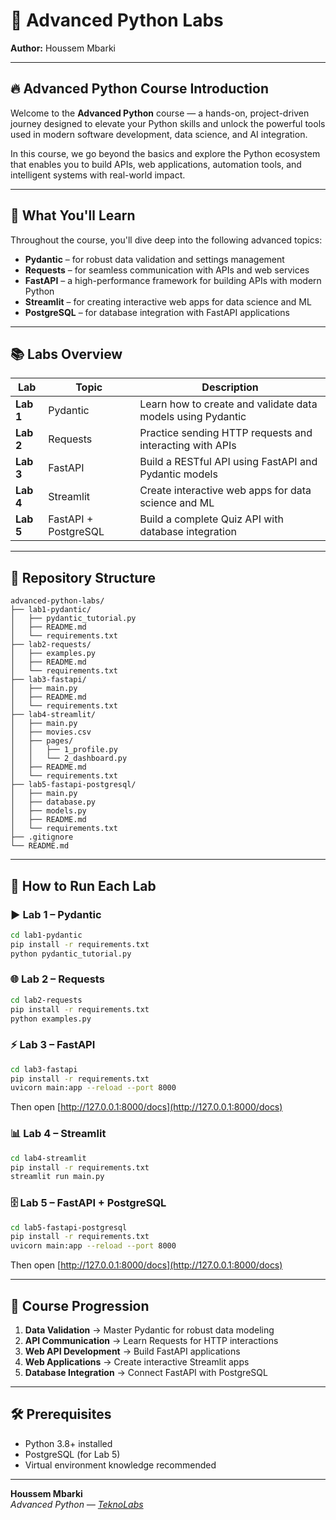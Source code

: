 # 🐍 Advanced Python Labs  
**Author:** Houssem Mbarki  

---

## 🔥 Advanced Python Course Introduction
Welcome to the **Advanced Python** course — a hands-on, project-driven journey designed to elevate your Python skills and unlock the powerful tools used in modern software development, data science, and AI integration.

In this course, we go beyond the basics and explore the Python ecosystem that enables you to build APIs, web applications, automation tools, and intelligent systems with real-world impact.

---

## 🧠 What You'll Learn
Throughout the course, you'll dive deep into the following advanced topics:

- **Pydantic** – for robust data validation and settings management  
- **Requests** – for seamless communication with APIs and web services  
- **FastAPI** – a high-performance framework for building APIs with modern Python  
- **Streamlit** – for creating interactive web apps for data science and ML
- **PostgreSQL** – for database integration with FastAPI applications

---

## 📚 Labs Overview

| Lab | Topic | Description |
|-----|--------|-------------|
| **Lab 1** | Pydantic | Learn how to create and validate data models using Pydantic |
| **Lab 2** | Requests | Practice sending HTTP requests and interacting with APIs |
| **Lab 3** | FastAPI | Build a RESTful API using FastAPI and Pydantic models |
| **Lab 4** | Streamlit | Create interactive web apps for data science and ML |
| **Lab 5** | FastAPI + PostgreSQL | Build a complete Quiz API with database integration |

---

## 📂 Repository Structure
```
advanced-python-labs/
├── lab1-pydantic/
│   ├── pydantic_tutorial.py
│   ├── README.md
│   └── requirements.txt
├── lab2-requests/
│   ├── examples.py
│   ├── README.md
│   └── requirements.txt
├── lab3-fastapi/
│   ├── main.py
│   ├── README.md
│   └── requirements.txt
├── lab4-streamlit/
│   ├── main.py
│   ├── movies.csv
│   ├── pages/
│   │   ├── 1_profile.py
│   │   └── 2_dashboard.py
│   ├── README.md
│   └── requirements.txt
├── lab5-fastapi-postgresql/
│   ├── main.py
│   ├── database.py
│   ├── models.py
│   ├── README.md
│   └── requirements.txt
├── .gitignore
└── README.md
```

---

## 🧩 How to Run Each Lab

### ▶️ Lab 1 – Pydantic
```bash
cd lab1-pydantic
pip install -r requirements.txt
python pydantic_tutorial.py
```

### 🌐 Lab 2 – Requests
```bash
cd lab2-requests
pip install -r requirements.txt
python examples.py
```

### ⚡ Lab 3 – FastAPI
```bash
cd lab3-fastapi
pip install -r requirements.txt
uvicorn main:app --reload --port 8000
```
Then open [http://127.0.0.1:8000/docs](http://127.0.0.1:8000/docs)

### 📊 Lab 4 – Streamlit
```bash
cd lab4-streamlit
pip install -r requirements.txt
streamlit run main.py
```

### 🗄️ Lab 5 – FastAPI + PostgreSQL
```bash
cd lab5-fastapi-postgresql
pip install -r requirements.txt
uvicorn main:app --reload --port 8000
```
Then open [http://127.0.0.1:8000/docs](http://127.0.0.1:8000/docs)

---

## 🎯 Course Progression
1. **Data Validation** → Master Pydantic for robust data modeling
2. **API Communication** → Learn Requests for HTTP interactions  
3. **Web API Development** → Build FastAPI applications
4. **Web Applications** → Create interactive Streamlit apps
5. **Database Integration** → Connect FastAPI with PostgreSQL

---

## 🛠 Prerequisites
- Python 3.8+ installed
- PostgreSQL (for Lab 5)
- Virtual environment knowledge recommended

---

**Houssem Mbarki**  
*Advanced Python — [TeknoLabs](https://docs.teknolabs.net/courses/advanced-python)*